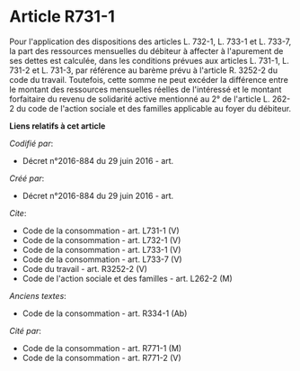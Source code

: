 # Article R731-1

Pour l'application des dispositions des articles L. 732-1, L. 733-1 et L. 733-7, la part des ressources mensuelles du
débiteur à affecter à l'apurement de ses dettes est calculée, dans les conditions prévues aux articles L. 731-1, L. 731-2 et
L. 731-3, par référence au barème prévu à l'article R. 3252-2 du code du travail. Toutefois, cette somme ne peut excéder la
différence entre le montant des ressources mensuelles réelles de l'intéressé et le montant forfaitaire du revenu de
solidarité active mentionné au 2° de l'article L. 262-2 du code de l'action sociale et des familles applicable au foyer du
débiteur.

**Liens relatifs à cet article**

_Codifié par_:

  - Décret n°2016-884 du 29 juin 2016 - art.

_Créé par_:

  - Décret n°2016-884 du 29 juin 2016 - art.

_Cite_:

  - Code de la consommation - art. L731-1 (V)
  - Code de la consommation - art. L732-1 (V)
  - Code de la consommation - art. L733-1 (V)
  - Code de la consommation - art. L733-7 (V)
  - Code du travail - art. R3252-2 (V)
  - Code de l'action sociale et des familles - art. L262-2 (M)

_Anciens textes_:

  - Code de la consommation - art. R334-1 (Ab)

_Cité par_:

  - Code de la consommation - art. R771-1 (M)
  - Code de la consommation - art. R771-2 (V)
